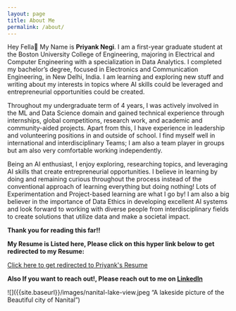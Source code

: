 ```yaml
---
layout: page
title: About Me
permalink: /about/
---
```


Hey Fella👋 My Name is **Priyank Negi**. I am a first-year graduate student at the Boston University College of Engineering, majoring in Electrical and Computer Engineering with a specialization in Data Analytics. I completed my bachelor’s degree, focused in Electronics and Communication Engineering, in New Delhi, India. I am learning and exploring new stuff and writing about my interests in topics where AI skills could be leveraged and entrepreneurial opportunities could be created.

Throughout my undergraduate term of 4 years, I was actively involved in the ML and Data Science domain and gained technical experience through internships, global competitions, research work, and academic and community-aided projects. Apart from this, I have experience in leadership and volunteering positions in and outside of school. I find myself well in international and interdisciplinary Teams; I am also a team player in groups but am also very comfortable working independently.

Being an AI enthusiast, I enjoy exploring, researching topics, and leveraging AI skills that create entrepreneurial opportunities. I believe in learning by doing and remaining curious throughout the process instead of the conventional approach of learning everything but doing nothing! Lots of Experimentation and Project-based learning are what I go by!
I am also a big believer in the importance of Data Ethics in developing excellent AI systems and look forward to working with diverse people from interdisciplinary fields to create solutions that utilize data and make a societal impact.

**Thank you for reading this far!!**

**My Resume is Listed here, Please click on this hyper link below to get redirected to my Resume:** 

[Click here to get redirected to Priyank's Resume](https://drive.google.com/file/d/1EG8YdqpufmEIC53URbasTdptLIfKtxXR/view?usp=sharing)

**Also If you want to reach out!, Please reach out to me on [LinkedIn](https://www.linkedin.com/in/priyank-negi-707019195)**

![]({{site.baseurl}}/images/nanital-lake-view.jpeg “A lakeside picture of the Beautiful city of Nanital”)
